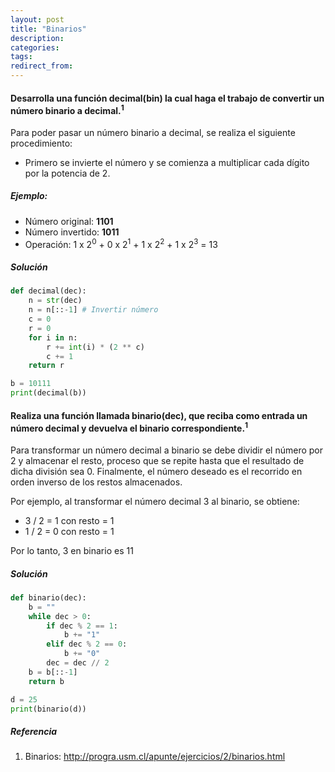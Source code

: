 ```yaml
---
layout: post
title: "Binarios"
description:
categories:
tags:
redirect_from:
---
```


#### Desarrolla una función decimal(bin) la cual haga el trabajo de convertir un número binario a decimal.<sup>1</sup>

Para poder pasar un número binario a decimal, se realiza el siguiente procedimiento:

- Primero se invierte el número y se comienza a multiplicar cada dígito por la potencia de 2.

##### Ejemplo:

- Número original: <b>1101</b>
- Número invertido: <b>1011</b>
- Operación: 1 x 2<sup>0</sup> + 0 x 2<sup>1</sup> + 1 x 2<sup>2</sup> + 1 x 2<sup>3</sup> = 13

##### Solución
```python
def decimal(dec):
    n = str(dec)
    n = n[::-1] # Invertir número
    c = 0
    r = 0
    for i in n:
        r += int(i) * (2 ** c)
        c += 1
    return r

b = 10111
print(decimal(b))
```

#### Realiza una función llamada binario(dec), que reciba como entrada un número decimal y devuelva el binario correspondiente.<sup>1</sup>

Para transformar un número decimal a binario se debe dividir el número por 2 y almacenar el resto, proceso que se repite hasta que el resultado de dicha división sea 0. Finalmente, el número deseado es el recorrido en orden inverso de los restos almacenados.

Por ejemplo, al transformar el número decimal 3 al binario, se obtiene:

- 3 / 2 = 1 con resto = 1
- 1 / 2 = 0 con resto = 1

Por lo tanto, 3 en binario es 11

##### Solución
```python
def binario(dec):
    b = ""
    while dec > 0:
        if dec % 2 == 1:
            b += "1"
        elif dec % 2 == 0:
            b += "0"
        dec = dec // 2
    b = b[::-1]
    return b

d = 25
print(binario(d))
```

##### Referencia
<ol>
  <li>Binarios: <a href="http://progra.usm.cl/apunte/ejercicios/2/binarios.html">http://progra.usm.cl/apunte/ejercicios/2/binarios.html</a></li>
</ol>
